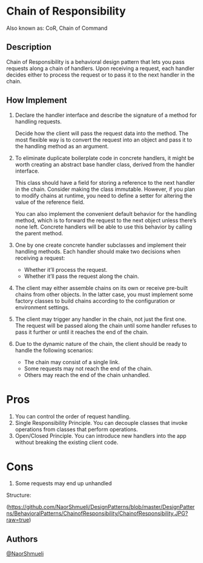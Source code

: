 ﻿# Chain of Responsibility

Also known as: CoR, Chain of Command


## Description

Chain of Responsibility is a behavioral design pattern that lets you pass requests along a chain of handlers. Upon receiving a request, each handler decides either to process the request or to pass it to the next handler in the chain.

## How Implement

1. Declare the handler interface and describe the signature of a method for handling requests.

   Decide how the client will pass the request data into the method. The most flexible way is to convert the request into an object and pass it to the handling method as an argument.

2. To eliminate duplicate boilerplate code in concrete handlers, it might be worth creating an abstract base handler class, derived from the handler interface.

   This class should have a field for storing a reference to the next handler in the chain. Consider making the class immutable. However, if you plan to modify chains at runtime, you need to define a setter for altering the value of the reference field.

   You can also implement the convenient default behavior for the handling method, which is to forward the request to the next object unless there’s none left. Concrete handlers will be able to use this behavior by calling the parent method.

3. One by one create concrete handler subclasses and implement their handling methods. Each handler should make two decisions when receiving a request:

	* Whether it’ll process the request.
	* Whether it’ll pass the request along the chain.
4. The client may either assemble chains on its own or receive pre-built chains from other objects. In the latter case, you must implement some factory classes to build chains according to the configuration or environment settings.

5. The client may trigger any handler in the chain, not just the first one. The request will be passed along the chain until some handler refuses to pass it further or until it reaches the end of the chain.

6. Due to the dynamic nature of the chain, the client should be ready to handle the following scenarios:

	* The chain may consist of a single link.
	* Some requests may not reach the end of the chain.
	* Others may reach the end of the chain unhandled.

# Pros

 1.  You can control the order of request handling.
 2. Single Responsibility Principle. You can decouple classes that invoke operations from classes that perform operations.
 3. Open/Closed Principle. You can introduce new handlers into the app without breaking the existing client code.

# Cons
 1. Some requests may end up unhandled

Structure:

(https://github.com/NaorShmueli/DesignPatterns/blob/master/DesignPatterns/BehavioralPatterns/ChainofResponsibility/ChainofResponsibility.JPG?raw=true)

## Authors

[@NaorShmueli](https://www.linkedin.com/in/naor-shmueli-681b06127)
